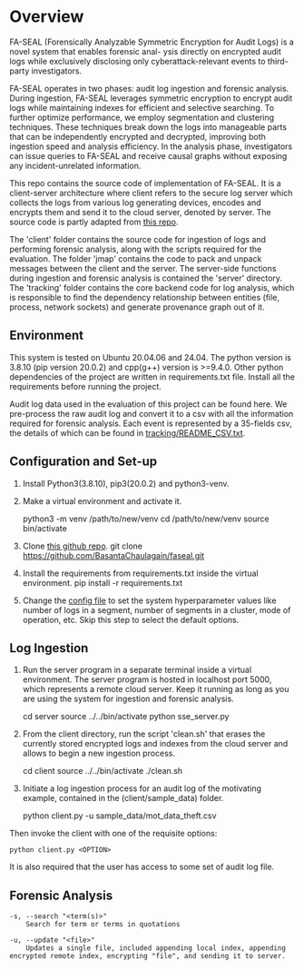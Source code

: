 # Overview

FA-SEAL (Forensically Analyzable Symmetric Encryption for Audit Logs) is a novel system that enables forensic anal- ysis directly on encrypted audit logs while exclusively disclosing only cyberattack-relevant events to third-party investigators.

FA-SEAL operates in two phases: audit log ingestion and forensic analysis. During ingestion, FA-SEAL leverages symmetric encryption to encrypt audit logs while maintaining indexes for efficient and selective searching. To further optimize performance, we employ segmentation and clustering techniques. These techniques break down the logs into manageable parts that can be independently encrypted and decrypted, improving both ingestion speed and analysis efficiency. In the analysis phase, investigators can issue queries to FA-SEAL and receive causal graphs without exposing any incident-unrelated information.

This repo contains the source code of implementation of FA-SEAL. It is a client-server architecture where client refers to the secure log server which collects the logs from various log generating devices, encodes and encrypts them and send it to the cloud server, denoted by server. The source code is partly adapted from [this repo](https://github.com/IanVanHoudt/Searchable-Symmetric-Encryption/tree/master). 

The 'client' folder contains the source code for ingestion of logs and performing forensic analysis, along with the scripts required for the evaluation. The folder 'jmap' contains the code to pack and unpack messages between the client and the server. The server-side functions during ingestion and forensic analysis is contained the 'server' directory. The 'tracking' folder contains the core backend code for log analysis, which is responsible to find the dependency relationship between entities (file, process, network sockets) and generate provenance graph out of it. 

## Environment

This system is tested on Ubuntu 20.04.06 and 24.04. The python version is 3.8.10 (pip version 20.0.2) and cpp(g++) version is >=9.4.0. Other python dependencies of the project are written in requirements.txt file. Install all the requirements before running the project.

Audit log data used in the evaluation of this project can be found here. We pre-process the raw audit log and convert it to a csv with all the information required for forensic analysis. Each event is represented by a 35-fields csv, the details of which can be found in [tracking/README_CSV.txt](tracking/README_CSV.txt).

## Configuration and Set-up

1. Install Python3(3.8.10), pip3(20.0.2) and python3-venv.

2. Make a virtual environment and activate it.

    python3 -m venv /path/to/new/venv
    cd /path/to/new/venv
    source bin/activate

3. Clone [this github repo](https://github.com/BasantaChaulagain/faseal).
    git clone https://github.com/BasantaChaulagain/faseal.git

4. Install the requirements from requirements.txt inside the virtual environment.
    pip install -r requirements.txt

5. Change the [config file](client/config.ini) to set the system hyperparameter values like number of logs in a segment, number of segments in a cluster, mode of operation, etc. Skip this step to select the default options.


## Log Ingestion

1. Run the server program in a separate terminal inside a virtual environment. The server program is hosted in localhost port 5000, which represents a remote cloud server. Keep it running as long as you are using the system for ingestion and forensic analysis.

    cd server
    source ../../bin/activate
    python sse_server.py

2. From the client directory, run the script 'clean.sh' that erases the currently stored encrypted logs and indexes from the cloud server and allows to begin a new ingestion process.
    
    cd client
    source ../../bin/activate
    ./clean.sh

3. Initiate a log ingestion process for an audit log of the motivating example, contained in the (client/sample_data) folder.
    
    python client.py -u sample_data/mot_data_theft.csv



Then invoke the client with one of the requisite options:

	python client.py <OPTION>

It is also required that the user has access to some set of audit log file.

## Forensic Analysis
    -s, --search "<term(s)>"
        Search for term or terms in quotations

    -u, --update "<file>"
        Updates a single file, included appending local index, appending encrypted remote index, encrypting "file", and sending it to server.
